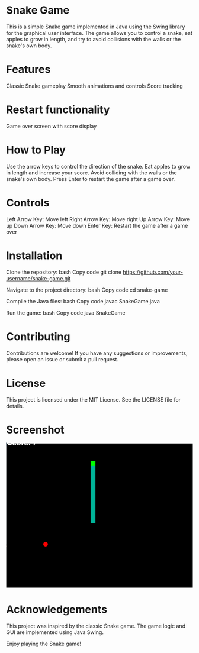 # Snake Game
This is a simple Snake game implemented in Java using the Swing library for the graphical user interface. The game allows you to control a snake, eat apples to grow in length, and try to avoid collisions with the walls or the snake's own body.

# Features
Classic Snake gameplay
Smooth animations and controls
Score tracking

# Restart functionality
Game over screen with score display

# How to Play
Use the arrow keys to control the direction of the snake.
Eat apples to grow in length and increase your score.
Avoid colliding with the walls or the snake's own body.
Press Enter to restart the game after a game over.

# Controls
Left Arrow Key: Move left
Right Arrow Key: Move right
Up Arrow Key: Move up
Down Arrow Key: Move down
Enter Key: Restart the game after a game over

# Installation
Clone the repository:
bash
Copy code
git clone https://github.com/your-username/snake-game.git

Navigate to the project directory:
bash
Copy code
cd snake-game

Compile the Java files:
bash
Copy code
javac SnakeGame.java

Run the game:
bash
Copy code
java SnakeGame

# Contributing
Contributions are welcome! If you have any suggestions or improvements, please open an issue or submit a pull request.

# License
This project is licensed under the MIT License. See the LICENSE file for details.

# Screenshot
![](https://github.com/FatemahNur/Snakegame/blob/master/Screenshot%20(9).png)

# Acknowledgements
This project was inspired by the classic Snake game.
The game logic and GUI are implemented using Java Swing.


Enjoy playing the Snake game!
